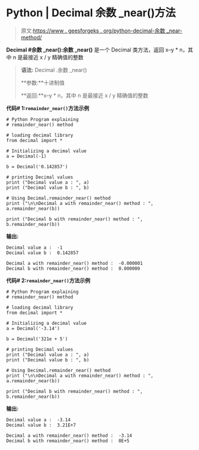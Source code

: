 # Python | Decimal 余数 _near()方法

> 原文:[https://www . geesforgeks . org/python-decimal-余数 _near-method/](https://www.geeksforgeeks.org/python-decimal-remainder_near-method/)

**Decimal #余数 _near():余数 _near()** 是一个 Decimal 类方法，返回 x–y * n，其中 n 是最接近 x / y 精确值的整数

> **语法:** Decimal .余数 _near()
> 
> **参数:**十进制值
> 
> **返回:**x–y * n，其中 n 是最接近 x / y 精确值的整数

**代码# 1:`remainder_near()`方法示例**

```
# Python Program explaining 
# remainder_near() method

# loading decimal library
from decimal import *

# Initializing a decimal value
a = Decimal(-1)

b = Decimal('0.142857')

# printing Decimal values
print ("Decimal value a : ", a)
print ("Decimal value b : ", b)

# Using Decimal.remainder_near() method
print ("\n\nDecimal a with remainder_near() method : ", a.remainder_near(b))

print ("Decimal b with remainder_near() method : ", b.remainder_near(b))
```

**输出:**

```
Decimal value a :  -1
Decimal value b :  0.142857

Decimal a with remainder_near() method :  -0.000001
Decimal b with remainder_near() method :  0.000000

```

**代码# 2:`remainder_near()`方法示例**

```
# Python Program explaining 
# remainder_near() method

# loading decimal library
from decimal import *

# Initializing a decimal value
a = Decimal('-3.14')

b = Decimal('321e + 5')

# printing Decimal values
print ("Decimal value a : ", a)
print ("Decimal value b : ", b)

# Using Decimal.remainder_near() method
print ("\n\nDecimal a with remainder_near() method : ", a.remainder_near(b))

print ("Decimal b with remainder_near() method : ", b.remainder_near(b))
```

**输出:**

```
Decimal value a :  -3.14
Decimal value b :  3.21E+7

Decimal a with remainder_near() method :  -3.14
Decimal b with remainder_near() method :  0E+5

```
